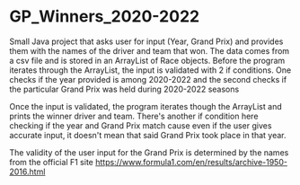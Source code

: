 # GP_Winners_2020-2022

Small Java project that asks user for input (Year, Grand Prix) and provides them with the names of the driver and team that won. 
The data comes from a csv file and is stored in an ArrayList of Race objects.
Before the program iterates through the ArrayList, the input is validated with 2 if conditions. One checks if the year provided is among 2020-2022 and the second checks if the particular Grand Prix was held during 2020-2022 seasons

Once the input is validated, the program iterates though the ArrayList and prints the winner driver and team.
There's another if condition here checking if the year and Grand Prix match cause even if the user gives accurate input, it doesn't mean that said Grand Prix took place in that year.

The validity of the user input for the Grand Prix is determined by the names from the official F1 site https://www.formula1.com/en/results/archive-1950-2016.html
